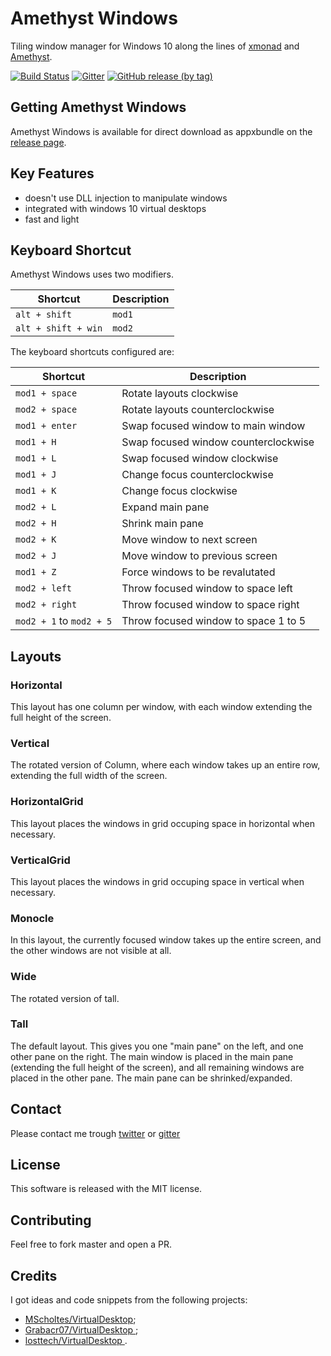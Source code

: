 # Amethyst Windows

Tiling window manager for Windows 10 along the lines of [xmonad](https://xmonad.org/) and [Amethyst](https://ianyh.com/amethyst/).

[![Build Status](https://dev.azure.com/giuseppesorrentino/AmethystWindows/_apis/build/status/glsorre.amethystwindows?branchName=master)](https://dev.azure.com/giuseppesorrentino/AmethystWindows/_build/latest?definitionId=1&branchName=master)
[![Gitter](https://badges.gitter.im/glsorre/amethystwindows.svg)](https://gitter.im/glsorre/amethystwindows?utm_source=badge&utm_medium=badge&utm_campaign=pr-badge)
[![GitHub release (by tag)](https://img.shields.io/github/downloads/glsorre/amethystwindows/latest/total?label=download)](https://github.com/glsorre/amethystwindows/releases)

## Getting Amethyst Windows

Amethyst Windows is available for direct download as appxbundle on the [release page](https://github.com/glsorre/amethystwindows/releases).

## Key Features

- doesn't use DLL injection to manipulate windows
- integrated with windows 10 virtual desktops
- fast and light

## Keyboard Shortcut

Amethyst Windows uses two modifiers.

| Shortcut                  | Description                          |
|---------------------------|--------------------------------------|
| `alt + shift`             | `mod1`                               |
| `alt + shift + win`       | `mod2`                               |


The keyboard shortcuts configured are:

| Shortcut                  | Description                          |
|---------------------------|--------------------------------------|
| `mod1 + space`            | Rotate layouts clockwise             |
| `mod2 + space`            | Rotate layouts counterclockwise      |
| `mod1 + enter`            | Swap focused window to main window   |
| `mod1 + H`                | Swap focused window counterclockwise |
| `mod1 + L`                | Swap focused window clockwise        |
| `mod1 + J`                | Change focus counterclockwise        |
| `mod1 + K`                | Change focus clockwise               |
| `mod2 + L`                | Expand main pane                     |
| `mod2 + H`                | Shrink main pane                     |
| `mod2 + K`                | Move window to next screen           |
| `mod2 + J`                | Move window to previous screen       |
| `mod1 + Z`                | Force windows to be revalutated      |
| `mod2 + left`             | Throw focused window to space left   |
| `mod2 + right`            | Throw focused window to space right  |
| `mod2 + 1` to `mod2 + 5`  | Throw focused window to space 1 to 5 |

## Layouts

### Horizontal
This layout has one column per window, with each window extending the full height of the screen.

### Vertical
The rotated version of Column, where each window takes up an entire row, extending the full width of the screen.

### HorizontalGrid
This layout places the windows in grid occuping space in horizontal when necessary.

### VerticalGrid
This layout places the windows in grid occuping space in vertical when necessary.

### Monocle
In this layout, the currently focused window takes up the entire screen, and the other windows are not visible at all.

### Wide
The rotated version of tall.

### Tall
The default layout. This gives you one "main pane" on the left, and one other pane on the right. The main window is placed in the main pane (extending the full height of the screen), and all remaining windows are placed in the other pane. The main pane can be shrinked/expanded.

## Contact

Please contact me trough [twitter](https://twitter.com/glsorre) or [gitter](https://gitter.im/glsorre/amethystwindows)

## License

This software is released with the MIT license.

## Contributing

Feel free to fork master and open a PR.

## Credits

I got ideas and code snippets from the following projects:
- [MScholtes/VirtualDesktop](https://github.com/MScholtes/VirtualDesktop);
- [Grabacr07/VirtualDesktop ](https://github.com/Grabacr07/VirtualDesktop);
- [losttech/VirtualDesktop ](https://github.com/losttech/VirtualDesktop).
